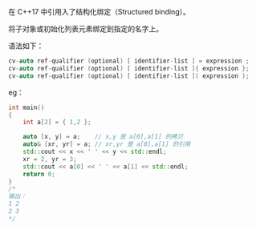 

在 C++17 中引用入了结构化绑定（Structured binding）。

将子对象或初始化列表元素绑定到指定的名字上。

语法如下：

```cpp
cv-auto ref-qualifier ﻿(optional) [ identifier-list ] = expression ;
cv-auto ref-qualifier ﻿(optional) [ identifier-list ]{ expression };
cv-auto ref-qualifier ﻿(optional) [ identifier-list ]( expression );
```

eg：

```cpp
int main()
{
	int a[2] = { 1,2 };

	auto [x, y] = a;	// x,y 是 a[0],a[1] 的拷贝
	auto& [xr, yr] = a;	// xr,yr 是 a[0],a[1] 的引用
	std::cout << x << ' ' << y << std::endl;
	xr = 2, yr = 3;
	std::cout << a[0] << ' ' << a[1] << std::endl;
	return 0;
}
/*
输出：
1 2
2 3
*/
```